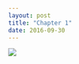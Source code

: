 ```yaml
---
layout: post
title: "Chapter 1"
date: 2016-09-30
---
```


 <img src="/strip/images/1.jpg" class="center">
